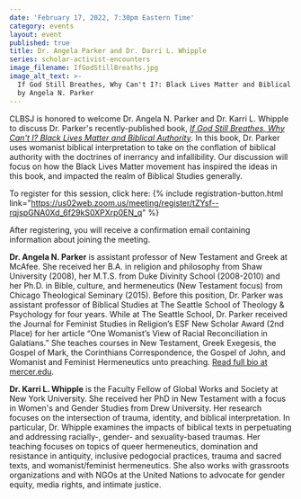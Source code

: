 ```yaml
---
date: 'February 17, 2022, 7:30pm Eastern Time'
category: events
layout: event
published: true
title: Dr. Angela Parker and Dr. Darri L. Whipple
series: scholar-activist-encounters
image_filename: IfGodStillBreaths.jpg
image_alt_text: >-
  If God Still Breathes, Why Can't I?: Black Lives Matter and Biblical Authority
  by Angela N. Parker
---
```

CLBSJ is honored to welcome Dr. Angela N. Parker and Dr. Karri L. Whipple to discuss Dr. Parker's recently-published book, _[If God Still Breathes, Why Can't I? Black Lives Matter and Biblical Authority](https://www.amazon.com/God-Still-Breathes-Why-Cant/dp/0802879268)_. In this book, Dr. Parker uses womanist biblical interpretation to take on the conflation of biblical authority with the doctrines of inerrancy and infallibility. Our discussion will focus on how the Black Lives Matter movement has inspired the ideas in this book, and impacted the realm of Biblical Studies generally.

To register for this session, click here: {% include registration-button.html link="https://us02web.zoom.us/meeting/register/tZYsf--rqjspGNA0Xd_6f29kS0XPXrp0EN_q" %}

After registering, you will receive a confirmation email containing information about joining the meeting.

**Dr. Angela N. Parker** is assistant professor of New Testament and Greek at McAfee. She received her B.A. in religion and philosophy from Shaw University (2008), her M.T.S. from Duke Divinity School (2008-2010) and her Ph.D. in Bible, culture, and hermeneutics (New Testament focus) from Chicago Theological Seminary (2015). Before this position, Dr. Parker was assistant professor of Biblical Studies at The Seattle School of Theology & Psychology for four years. While at The Seattle School, Dr. Parker received the Journal for Feminist Studies in Religion’s ESF New Scholar Award (2nd Place) for her article “One Womanist’s View of Racial Reconciliation in Galatians.” She teaches courses in New Testament, Greek Exegesis, the Gospel of Mark, the Corinthians Correspondence, the Gospel of John, and Womanist and Feminist Hermeneutics unto preaching. [Read full bio at mercer.edu](https://theology.mercer.edu/faculty-and-staff/parker/).

**Dr. Karri L. Whipple** is the Faculty Fellow of Global Works and Society at New York University. She received her PhD in New Testament with a focus in Women's and Gender Studies from Drew University. Her research focuses on the intersection of trauma, identity, and biblical interpretation. In particular, Dr. Whipple examines the impacts of biblical texts in perpetuating and addressing racially-, gender- and sexuality-based traumas. Her teaching focuses on topics of queer hermeneutics, domination and resistance in antiquity, inclusive pedogocial practices, trauma and sacred texts, and womanist/feminist hermeneutics. She also works with grassroots organizations and with NGOs at the United Nations to advocate for gender equity, media rights, and intimate justice. 
